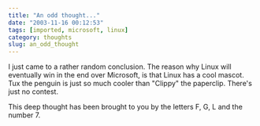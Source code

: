 ```yaml
---
title: "An odd thought..."
date: "2003-11-16 00:12:53"
tags: [imported, microsoft, linux]
category: thoughts
slug: an_odd_thought
---
```


I just came to a rather random conclusion. The reason why Linux will eventually
win in the end over Microsoft, is that Linux has a cool mascot. Tux the penguin
is just so much cooler than "Clippy" the paperclip. There's just no contest.

This deep thought has been brought to you by the letters F, G, L and the number
7.

